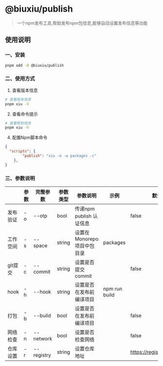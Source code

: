 # @biuxiu/publish
> 一个npm发布工具,帮助发布npm包信息,能够自动设置发布信息等功能

## 使用说明
### 一、安装
```sh
pnpm add -D @biuxiu/publish
```

### 二、使用方式
1. 查看版本信息
```sh
# 查看版本信息
pnpm xiu -V
```
2. 查看命令提示
```sh
# 查看帮助信息
pnpm xiu -h
```
4. 配置Npm脚本命令
```json
{
  "scripts": {
		"publish": "xiu -o -w packages -c"
	},
}
```
### 三、参数说明

|          | 参数 | 完整参数   | 参数类型 | 参数说明                   | 示例          | 默认值                     |
| -------- | ---- | ---------- | -------- | -------------------------- | ------------- | -------------------------- |
| 发布验证 | -o   | --otp      | bool     | 传递npm publish 认证信息   |               | false                      |
| 工作空间 | -s   | --space    | string   | 设置在Monorepo项目中包目录 | packages      |
| git提交  | -c   | --commit   | string   | 设置是否提交commit         |               | false                      |
| hook     | -h   | --hook     | string   | 设置是否在发布前编译项目   | npm run build |                            |
| 打包     | -b   | --build    | bool     | 设置是否在发布前编译项目   |               | false                      |
| 网络检查 | -n   | --network  | bool     | 设置是否检查网络           |               | false                      |
| 仓库设置 | -r   | --registry | string   | 设置仓库地址               |               | https://registry.npmjs.org |
